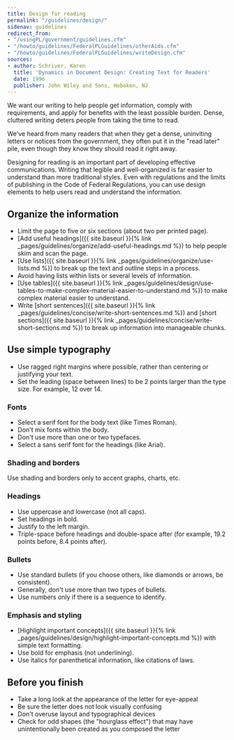 ```yaml
---
title: Design for reading
permalink: "/guidelines/design/"
sidenav: guidelines
redirect_from:
- "/usingPL/government/guidelines.cfm"
- "/howto/guidelines/FederalPLGuidelines/otherAids.cfm"
- "/howto/guidelines/FederalPLGuidelines/writeDesign.cfm"
sources:
- author: Schriver, Karen
  title: 'Dynamics in Document Design: Creating Text for Readers'
  date: 1996
  publisher: John Wiley and Sons, Hoboken, NJ
---
```


We want our writing to help people get information, comply with requirements, and apply for benefits with the least possible burden. Dense, cluttered writing deters people from taking the time to read.

We've heard from many readers that when they get a dense, uninviting letters or notices from the government, they often put it in the "read later" pile, even though they know they should read it right away.

Designing for reading is an important part of developing effective communications. Writing that legible and well-organized is far easier to understand than more traditional styles. Even with regulations and the limits of publishing in the Code of Federal Regulations, you can use design elements to help users read and understand the information.

## Organize the information

- Limit the page to five or six sections (about two per printed page).
- [Add useful headings]({{ site.baseurl }}{% link _pages/guidelines/organize/add-useful-headings.md %}) to help people skim and scan the page.
- [Use lists]({{ site.baseurl }}{% link _pages/guidelines/organize/use-lists.md %}) to break up the text and outline steps in a process.
- Avoid having lists within lists or several levels of information.
- [Use tables]({{ site.baseurl }}{% link _pages/guidelines/design/use-tables-to-make-complex-material-easier-to-understand.md %}) to make complex material easier to understand.
- Write [short sentences]({{ site.baseurl }}{% link _pages/guidelines/concise/write-short-sentences.md %}) and [short sections]({{ site.baseurl }}{% link _pages/guidelines/concise/write-short-sections.md %}) to break up information into manageable chunks.

## Use simple typography

- Use ragged right margins where possible, rather than centering or justifying your text.
- Set the leading (space between lines) to be 2 points larger than the type size. For example, 12 over 14.

### Fonts

- Select a serif font for the body text (like Times Roman).
- Don't mix fonts within the body.
- Don't use more than one or two typefaces.
- Select a sans serif font for the headings (like Arial).

### Shading and borders

Use shading and borders only to accent graphs, charts, etc.

### Headings

- Use uppercase and lowercase (not all caps).
- Set headings in bold.
- Justify to the left margin.
- Triple-space before headings and double-space after (for example, 19.2 points before, 8.4 points after).

### Bullets

- Use standard bullets (if you choose others, like diamonds or arrows, be consistent).
- Generally, don't use more than two types of bullets.
- Use numbers only if there is a sequence to identify.

### Emphasis and styling

- [Highlight important concepts]({{ site.baseurl }}{% link _pages/guidelines/design/highlight-important-concepts.md %}) with simple text formatting.
- Use bold for emphasis (not underlining).
- Use italics for parenthetical information, like citations of laws.

## Before you finish

- Take a long look at the appearance of the letter for eye-appeal
- Be sure the letter does not look visually confusing
- Don't overuse layout and typographical devices
- Check for odd shapes (the "hourglass effect") that may have unintentionally been created as you composed the letter
